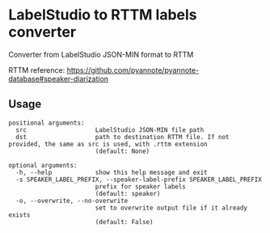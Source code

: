 # LabelStudio to RTTM labels converter
Converter from LabelStudio JSON-MIN format to RTTM

RTTM reference: https://github.com/pyannote/pyannote-database#speaker-diarization

## Usage
```
positional arguments:
  src                   LabelStudio JSON-MIN file path
  dst                   path to destination RTTM file. If not provided, the same as src is used, with .rttm extension
                        (default: None)

optional arguments:
  -h, --help            show this help message and exit
  -s SPEAKER_LABEL_PREFIX, --speaker-label-prefix SPEAKER_LABEL_PREFIX
                        prefix for speaker labels
                        (default: speaker)
  -o, --overwrite, --no-overwrite
                        set to overwrite output file if it already exists
                        (default: False)

```